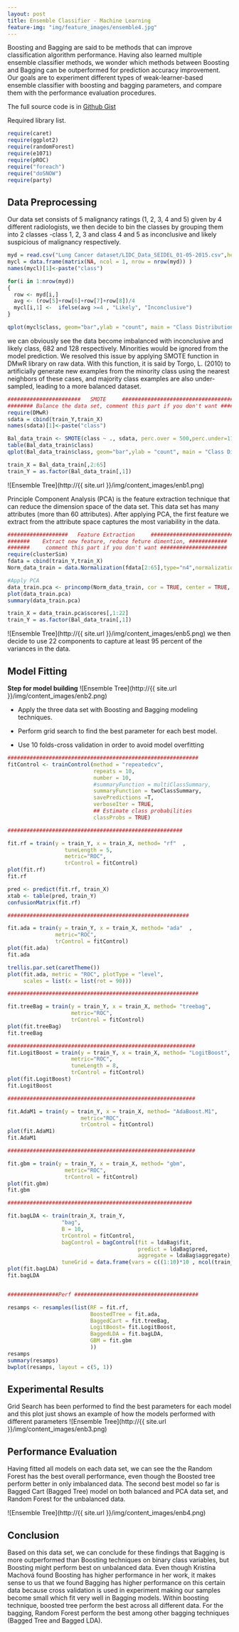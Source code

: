 ```yaml
---
layout: post
title: Ensemble Classifier - Machine Learning
feature-img: "img/feature_images/ensemble4.jpg"
---
```


Boosting and Bagging are said to be methods that can improve classification algorithm performance. Having also learned multiple ensemble classifier methods, we wonder which methods between Boosting and Bagging can be outperformed for prediction accuracy improvement. Our goals are to experiment different types of weak-learner-based ensemble classifier with boosting and bagging parameters, and compare them with the performance evaluation procedures.

The full source code is in [Github Gist](https://gist.github.com/Lanbig/4a9cd4df96dfbabf3b6c2a9e5823e58e)

Required library list.

```R
require(caret)
require(ggplot2)
require(randomForest)
require(e1071)
require(pROC)
require("foreach")
require("doSNOW")
require(party)
```


## Data Preprocessing

Our data set consists of 5 malignancy ratings (1, 2, 3, 4 and 5) given by 4 different radiologists, we then decide to bin the classes by grouping them into 2 classes -class 1, 2, 3 and class 4 and 5 as inconclusive and likely suspicious of malignancy respectively. 

```R
myd = read.csv("Lung Cancer dataset/LIDC_Data_SEIDEL_01-05-2015.csv",header = T, sep = ',')
mycl = data.frame(matrix(NA, ncol = 1, nrow = nrow(myd)) )
names(mycl)[1]<-paste("class")

for(i in 1:nrow(myd))
{
  row <- myd[i,]
  avg <- (row[5]+row[6]+row[7]+row[8])/4
  mycl[i,1] <-  ifelse(avg >=4 , "Likely", "Inconclusive")
}

qplot(mycl$class, geom="bar",ylab = "count", main = "Class Distribution ", xlab = "Class", fill=as.factor(mycl$class)) 
```

we can obviously see the data become imbalanced with inconclusive and likely class, 682 and 128 respectively. Minorities would be ignored from the model prediction. We resolved this issue by applying SMOTE function in DMwR library on raw data. With this function, it is said by Torgo, L. (2010) to artificially generate new examples from the minority class using the nearest neighbors of these cases, and majority class examples are also under-sampled, leading to a more balanced dataset.

```R
#######################   SMOTE     #######################################
######## Balance the data set, comment this part if you don't want ########
require(DMwR)
sdata = cbind(train_Y,train_X)
names(sdata)[1]<-paste("class")

Bal_data_train <- SMOTE(class ~ ., sdata, perc.over = 500,perc.under=110)
table(Bal_data_train$class)
qplot(Bal_data_train$class, geom="bar",ylab = "count", main = "Class Distribution ", xlab = "Class", fill=Bal_data_train$class ) 

train_X = Bal_data_train[,2:65]
train_Y = as.factor(Bal_data_train[,1])
```
![Ensemble Tree](http://{{ site.url }}/img/content_images/enb1.png)

Principle Component Analysis (PCA) is the feature extraction technique that can reduce the dimension space of the data set. This data set has many attributes (more than 60 attributes). After applying PCA, the first feature we extract from the attribute space captures the most variability in the data. 

```R
###################   Feature Extraction     ##############################
#######    Extract new feature, reduce feture dimention, ############
#######     comment this part if you don't want #####################
require(clusterSim)
fdata = cbind(train_Y,train_X)
Norm_data_train = data.Normalization(fdata[2:65],type="n4",normalization="column");

#Apply PCA
data_train.pca <- princomp(Norm_data_train, cor = TRUE, center = TRUE, scale. = TRUE) 
plot(data_train.pca)
summary(data_train.pca)

train_X = data_train.pca$scores[,1:22]
train_Y = as.factor(Bal_data_train[,1])
```

![Ensemble Tree](http://{{ site.url }}/img/content_images/enb5.png)
we then decide to use 22 components to capture at least 95 percent of the variances in the data. 


## Model Fitting

**Step for model building**
![Ensemble Tree](http://{{ site.url }}/img/content_images/enb2.png)

* Apply the three data set with Boosting and Bagging modeling techniques.

* Perform grid search to find the best parameter for each best model.

* Use 10 folds-cross validation in order to avoid model overfitting

```R
############################################################
fitControl <- trainControl(method = "repeatedcv",
                           repeats = 10,
                           number = 10,
                           #summaryFunction = multiClassSummary,
                           summaryFunction = twoClassSummary,
                           savePredictions =T,
                           verboseIter = TRUE,
                           ## Estimate class probabilities
                           classProbs = TRUE)

#######################################################

fit.rf = train(y = train_Y, x = train_X, method= "rf"  , 
                  tuneLength = 5,
                  metric="ROC",
                  trControl = fitControl)
plot(fit.rf)
fit.rf

pred <- predict(fit.rf, train_X)
xtab <- table(pred, train_Y)
confusionMatrix(fit.rf)

#########################################################

fit.ada = train(y = train_Y, x = train_X, method= "ada"  , 
               metric="ROC",
               trControl = fitControl)
plot(fit.ada)
fit.ada

trellis.par.set(caretTheme())
plot(fit.ada, metric = "ROC", plotType = "level",
     scales = list(x = list(rot = 90)))

############################################################

fit.treeBag = train(y = train_Y, x = train_X, method= "treebag", 
                    metric="ROC",
                    trControl = fitControl)
plot(fit.treeBag)
fit.treeBag

###########################################################
fit.LogitBoost = train(y = train_Y, x = train_X, method= "LogitBoost", 
                    metric="ROC",
                    tuneLength = 8,
                    trControl = fitControl)
plot(fit.LogitBoost)
fit.LogitBoost

###########################################################

fit.AdaM1 = train(y = train_Y, x = train_X, method= "AdaBoost.M1", 
                       metric="ROC",
                       trControl = fitControl)
plot(fit.AdaM1)
fit.AdaM1

###########################################################

fit.gbm = train(y = train_Y, x = train_X, method= "gbm", 
                  metric="ROC",
                  trControl = fitControl)
plot(fit.gbm)
fit.gbm

##########################################################

fit.bagLDA <- train(train_X, train_Y, 
                 "bag", 
                 B = 10, 
                 trControl = fitControl,
                 bagControl = bagControl(fit = ldaBag$fit,
                                         predict = ldaBag$pred,
                                         aggregate = ldaBag$aggregate),
                 tuneGrid = data.frame(vars = c((1:10)*10 , ncol(train_X))))
plot(fit.bagLDA)
fit.bagLDA


################Perf #######################################

resamps <- resamples(list(RF = fit.rf,
                          BoostedTree = fit.ada,
                          BaggedCart = fit.treeBag,
                          LogitBoost= fit.LogitBoost,
                          BaggedLDA = fit.bagLDA,
                          GBM = fit.gbm
                          ))
resamps
summary(resamps)
bwplot(resamps, layout = c(5, 1))
```

## Experimental Results
Grid Search has been performed to find the best parameters for each model and this plot just shows an example of how the models performed with different parameters 
![Ensemble Tree](http://{{ site.url }}/img/content_images/enb3.png)

## Performance Evaluation 

Having fitted all models on each data set, we can see the the Random Forest has the best overall performance, even though the Boosted tree perform better in only imbalanced data. The second best model so far is Bagged Cart (Bagged Tree) model on both balanced and PCA data set, and Random Forest for the unbalanced data. 

![Ensemble Tree](http://{{ site.url }}/img/content_images/enb4.png)

## Conclusion
Based on this data set, we can conclude for these findings that Bagging is more outperformed than Boosting techniques on binary class variables, but Boosting might perform best on unbalanced data. Even though Kristína Machová found Boosting has higher performance in her work, it makes sense to us that we found Bagging has higher performance on this certain data because cross validation is used in experiment making our samples become small which fit very well in Bagging models. Within boosting technique, boosted tree perform the best across all different data. For the bagging, Random Forest perform the best among other bagging techniques (Bagged Tree and Bagged LDA).







